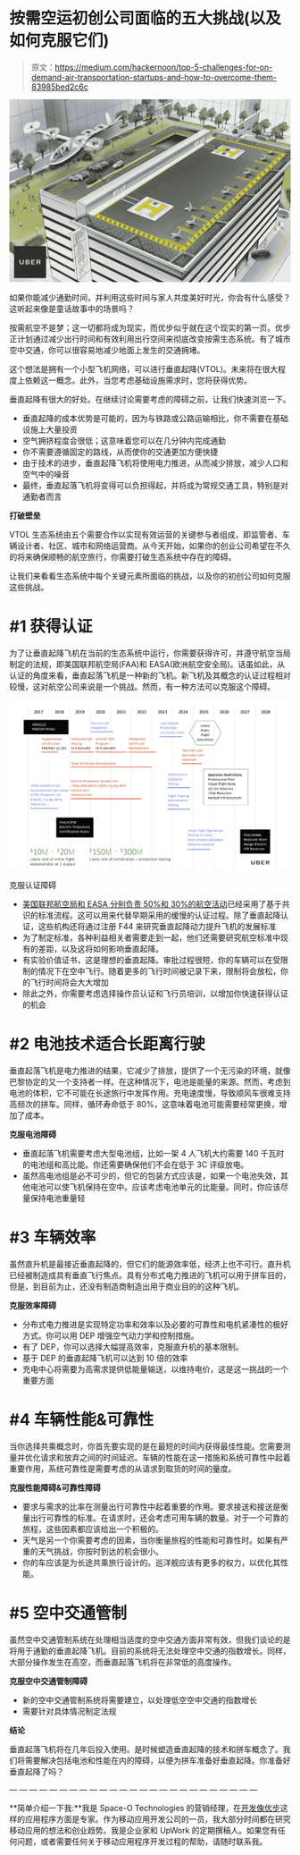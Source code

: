 # 按需空运初创公司面临的五大挑战(以及如何克服它们)

> 原文：<https://medium.com/hackernoon/top-5-challenges-for-on-demand-air-transportation-startups-and-how-to-overcome-them-83985bed2c6c>

![](img/3b46372163066075b7a3a46a071d5fb6.png)

如果你能减少通勤时间，并利用这些时间与家人共度美好时光，你会有什么感受？这听起来像是童话故事中的场景吗？

按需航空不是梦；这一切都将成为现实，而优步似乎就在这个现实的第一页。优步正计划通过减少出行时间和有效利用出行空间来彻底改变按需生态系统。有了城市空中交通，你可以很容易地减少地面上发生的交通拥堵。

这个想法是拥有一个小型飞机网络，可以进行垂直起降(VTOL)。未来将在很大程度上依赖这一概念。此外，当您考虑基础设施需求时，您将获得优势。

垂直起降有很大的好处。在继续讨论需要考虑的障碍之前，让我们快速浏览一下。

*   垂直起降的成本优势是可能的，因为与铁路或公路运输相比，你不需要在基础设施上大量投资
*   空气拥挤程度会很低；这意味着您可以在几分钟内完成通勤
*   你不需要遵循固定的路线，从而使你的交通更加方便快捷
*   由于技术的进步，垂直起降飞机将使用电力推进，从而减少排放，减少人口和空气中的噪音
*   最终，垂直起落飞机将变得可以负担得起，并将成为常规交通工具，特别是对通勤者而言

**打破壁垒**

VTOL 生态系统由五个需要合作以实现有效运营的关键参与者组成，即监管者、车辆设计者、社区、城市和网络运营商。从今天开始，如果你的创业公司希望在不久的将来确保顺畅的航空旅行，你需要打破生态系统中存在的障碍。

让我们来看看生态系统中每个关键元素所面临的挑战，以及你的初创公司如何克服这些挑战。

# **#1 获得认证**

为了让垂直起降飞机在当前的生态系统中运行，你需要获得许可，并遵守航空当局制定的法规，即美国联邦航空局(FAA)和 EASA(欧洲航空安全局)。话虽如此，从认证的角度来看，垂直起落飞机是一种新的飞机。新飞机及其概念的认证过程相对较慢，这对航空公司来说是一个挑战。然而，有一种方法可以克服这个障碍。

![](img/9e5de7fa7d176a815f995f6bc54e99d2.png)

克服认证障碍

*   [美国联邦航空局和 EASA 分别负责 50%和 30%的航空活动](https://www.uber.com/elevate.pdf)已经采用了基于共识的标准流程。这可以用来代替早期采用的缓慢的认证过程。除了垂直起降认证，这些机构还将通过注册 F44 来研究垂直起降动力提升飞机的发展标准
*   为了制定标准，各种利益相关者需要走到一起，他们还需要研究航空标准中现有的差距，以及这将如何影响垂直起降。
*   有实验价值证书，这是理想的垂直起降。审批过程很短，你的车辆可以在受限制的情况下在空中飞行。随着更多的飞行时间被记录下来，限制将会放松，你的飞行时间将会大大增加
*   除此之外，你需要考虑选择操作员认证和飞行员培训，以增加你快速获得认证的机会

# **#2 电池技术适合长距离行驶**

垂直起落飞机是电力推进的结果，它减少了排放，提供了一个无污染的环境，就像巴黎协定的又一个支持者一样。在这种情况下，电池是能量的来源。然而，考虑到电池的体积，它不可能在长途旅行中发挥作用。充电速度慢，导致顺风车很难支持高频次的拼车。同样，循环寿命低于 80%，这意味着电池可能需要经常更换，增加了成本。

**克服电池障碍**

*   垂直起落飞机需要考虑大型电池组，比如一架 4 人飞机大约需要 140 千瓦时的电池组和高比能。你还需要确保他们不会在低于 3C 评级放电。
*   虽然高电池组是必不可少的，但它的包装方式应该是，如果一个电池失效，其他电池可以使飞机保持在空中。应该考虑电池单元的比能量。同时，你应该尽量保持电池重量轻

# **#3 车辆效率**

虽然直升机是最接近垂直起降的，但它们的能源效率低，经济上也不可行。直升机已经被制造成具有垂直飞行焦点。具有分布式电力推进的飞机可以用于拼车目的，但是，到目前为止，还没有制造商制造出用于商业目的的这种飞机。

**克服效率障碍**

*   分布式电力推进是实现特定功率和效率以及必要的可靠性和电机紧凑性的极好方式。你可以用 DEP 增强空气动力学和控制措施。
*   有了 DEP，你可以选择大幅提高效率，克服直升机的基本限制。
*   基于 DEP 的垂直起降飞机可以达到 10 倍的效率
*   充电中心将需要为高需求提供低能量输送，以维持电价，这是这一挑战的一个重要方面

# **#4 车辆性能&可靠性**

当你选择共乘概念时，你首先要实现的是在最短的时间内获得最佳性能。您需要测量并优化请求和放弃之间的时间延迟。车辆的性能在这一措施和系统可靠性中起着重要作用，系统可靠性是需要考虑的从请求到取货的时间的量度。

**克服性能障碍&可靠性障碍**

*   要求与需求的比率在测量出行可靠性中起着重要的作用。要求接送和接送是衡量出行可靠性的标准。在请求时，还会考虑可用车辆的数量。对于一个可靠的旅程，这些因素都应该给出一个积极的。
*   天气是另一个你需要考虑的因素，当你衡量旅程的性能和可靠性时。如果有严重的天气挑战，你按时到达的机会很小。
*   你的车应该是为长途共乘旅行设计的。巡洋舰应该有更多的权力，以优化其性能。

# **#5 空中交通管制**

虽然空中交通管制系统在处理相当适度的空中交通方面非常有效，但我们谈论的是将用于通勤的垂直起降飞机。目前的系统将无法处理空中交通的指数增长。同样，大部分操作发生在高空，而垂直起落飞机将在非常低的高度操作。

**克服空中交通管制障碍**

*   新的空中交通管制系统将需要建立，以处理低空空中交通的指数增长
*   需要针对具体情况制定法规

**结论**

垂直起落飞机将在几年后投入使用。是时候塑造垂直起降的技术和拼车概念了。我们将需要解决包括电池和性能在内的障碍，以便为拼车准备好垂直起降。你准备好垂直起降了吗？

— — — — — — — — — — — — — — — — — — — — — — — — —

**简单介绍一下我:**我是 Space-O Technologies 的营销经理，在[开发像优步](https://www.spaceotechnologies.com/uber-clone-script/)这样的应用程序方面是专家。作为移动应用开发公司的一员，我大部分时间都在研究移动应用的想法和创业趋势。我是企业家和 UpWork 的定期撰稿人。如果您有任何问题，或者需要任何关于移动应用程序开发过程的帮助，请随时联系我。